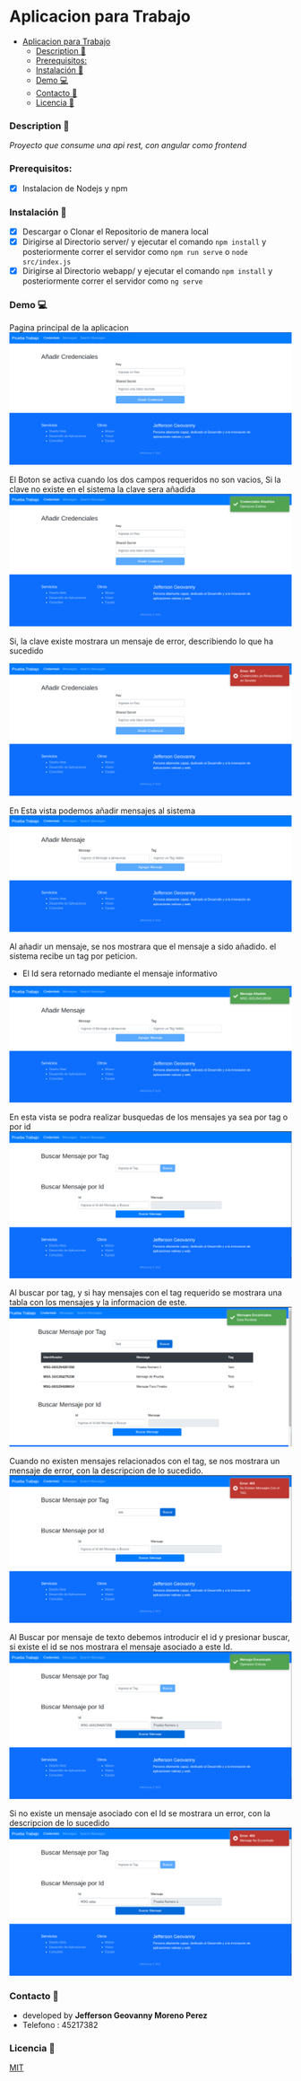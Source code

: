 # Aplicacion para Trabajo

- [Aplicacion para Trabajo](#aplicacion-para-trabajo)
    - [Description 🚀](#description-)
    - [Prerequisitos:](#prerequisitos)
    - [Instalación 🔧](#instalación-)
    - [Demo 💻](#demo-)
    - [Contacto 📱](#contacto-)
    - [Licencia 📄](#licencia-)



### Description 🚀
_Proyecto que consume una api rest, con angular como frontend_

### Prerequisitos:
- [X] Instalacion de Nodejs y npm


### Instalación 🔧
- [X] Descargar o Clonar el Repositorio de manera local
- [x] Dirigirse al Directorio server/ y ejecutar el comando `npm install` y posteriormente correr el servidor como `npm run serve` o `node src/index.js`
- [X] Dirigirse al Directorio webapp/ y ejecutar el comando `npm install` y posteriormente correr el servidor como `ng serve`

### Demo 💻
Pagina principal de la aplicacion
![Cap1](assets/Home.png)

El Boton se activa cuando los dos campos requeridos no son vacios, Si la clave no existe en el sistema la clave sera añadida
![Cap2](assets/CredencialesV.png)


Si, la clave existe mostrara un mensaje de error, describiendo lo que ha sucedido

![Cap3](assets/CredencialesF.png)

En Esta vista podemos añadir mensajes al sistema
![Cap4](assets/AddMessage.png)

Al añadir un mensaje, se nos mostrara que el mensaje a sido añadido. el sistema recibe un tag por peticion.

* El Id sera retornado mediante el mensaje informativo

![Cap5](assets/AddMessageV.png)

En esta vista se podra realizar busquedas de los mensajes ya sea por tag o por id
![Cap6](assets/SearchMessage.png)


Al buscar por tag, y si hay mensajes con el tag requerido se mostrara una tabla con los mensajes y la informacion de este.
![Cap7](assets/SearchMessageTV.png)

Cuando no existen mensajes relacionados con el tag, se nos mostrara un mensaje de error, con la descripcion de lo sucedido.
![Cap8](assets/SearchMessageTF.png)

Al Buscar por mensaje de texto debemos introducir el id y presionar buscar, si existe el id se nos mostrara el mensaje asociado a este Id.
![Cap9](assets/SearchMessageIV.png)


Si no existe un mensaje asociado con el Id se mostrara un error, con la descripcion de lo sucedido
![Cap10](assets/SearchMessageITF.png)





### Contacto 📱
* developed by **Jefferson Geovanny Moreno Perez**<br>
* Telefono : 45217382


### Licencia 📄
[MIT](https://choosealicense.com/licenses/mit/)